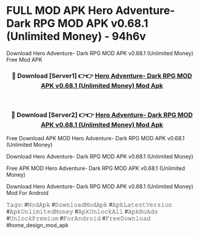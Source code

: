# FULL MOD APK Hero Adventure- Dark RPG MOD APK v0.68.1 (Unlimited Money) - 94h6v
Download Hero Adventure- Dark RPG MOD APK v0.68.1 (Unlimited Money) Free Mod APK

<div align="center">
<h3>🔴 Download [Server1] 👉👉 <a href="https://apk-comot.site?title=Hero_Adventure-_Dark_RPG_MOD_APK_v0.68.1_(Unlimited_Money)">Hero Adventure- Dark RPG MOD APK v0.68.1 (Unlimited Money) Mod Apk</a></h3><br>

<h3>🔴 Download [Server2] 👉👉 <a href="https://apk-comot.site?title=Hero_Adventure-_Dark_RPG_MOD_APK_v0.68.1_(Unlimited_Money)">Hero Adventure- Dark RPG MOD APK v0.68.1 (Unlimited Money) Mod Apk</a></h3>
</div>


Free Download APK MOD Hero Adventure- Dark RPG MOD APK v0.68.1 (Unlimited Money)

Download Hero Adventure- Dark RPG MOD APK v0.68.1 (Unlimited Money) 

Free APK MOD Hero Adventure- Dark RPG MOD APK v0.68.1 (Unlimited Money) 

Download Hero Adventure- Dark RPG MOD APK v0.68.1 (Unlimited Money) Mod For Android

𝚃𝚊𝚐𝚜: #𝙼𝚘𝚍𝙰𝚙𝚔 #𝙳𝚘𝚠𝚗𝚕𝚘𝚊𝚍𝙼𝚘𝚍𝙰𝚙𝚔 #𝙰𝚙𝚔𝙻𝚊𝚝𝚎𝚜𝚝𝚅𝚎𝚛𝚜𝚒𝚘𝚗 #𝙰𝚙𝚔𝚄𝚗𝚕𝚒𝚖𝚒𝚝𝚎𝚍𝙼𝚘𝚗𝚎𝚢 #𝙰𝚙𝚔𝚄𝚗𝚕𝚘𝚌𝚔𝙰𝚕𝚕 #𝙰𝚙𝚔𝙽𝚘𝙰𝚍𝚜 #𝚄𝚗𝚕𝚘𝚌𝚔𝙿𝚛𝚎𝚖𝚒𝚞𝚖 #𝙵𝚘𝚛𝙰𝚗𝚍𝚛𝚘𝚒𝚍 #𝙵𝚛𝚎𝚎𝙳𝚘𝚠𝚗𝚕𝚘𝚊𝚍 #home_design_mod_apk